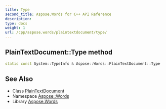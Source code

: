 ```yaml
---
title: Type
second_title: Aspose.Words for C++ API Reference
description: 
type: docs
weight: 1
url: /cpp/aspose.words/plaintextdocument/type/
---
```

## PlainTextDocument::Type method




```cpp
static const System::TypeInfo & Aspose::Words::PlainTextDocument::Type()
```

## See Also

* Class [PlainTextDocument](../)
* Namespace [Aspose::Words](../../)
* Library [Aspose.Words](../../../)
